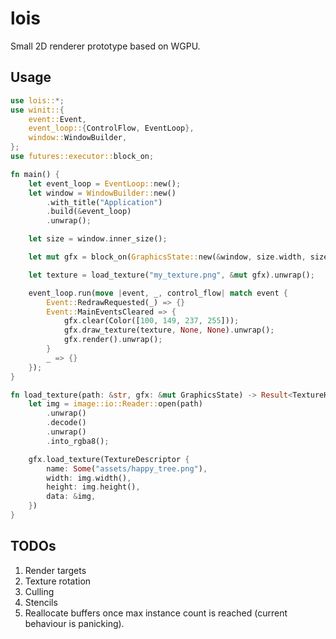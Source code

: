 # lois

Small 2D renderer prototype based on WGPU.

## Usage

```rust
use lois::*;
use winit::{
    event::Event,
    event_loop::{ControlFlow, EventLoop},
    window::WindowBuilder,
};
use futures::executor::block_on;

fn main() {
    let event_loop = EventLoop::new();
    let window = WindowBuilder::new()
        .with_title("Application")
        .build(&event_loop)
        .unwrap();

    let size = window.inner_size();

    let mut gfx = block_on(GraphicsState::new(&window, size.width, size.height)).unwrap();

    let texture = load_texture("my_texture.png", &mut gfx).unwrap();

    event_loop.run(move |event, _, control_flow| match event {
        Event::RedrawRequested(_) => {}
        Event::MainEventsCleared => {
            gfx.clear(Color([100, 149, 237, 255]));
            gfx.draw_texture(texture, None, None).unwrap();
            gfx.render().unwrap();
        }
        _ => {}
    });
}

fn load_texture(path: &str, gfx: &mut GraphicsState) -> Result<TextureHandle, String> {
    let img = image::io::Reader::open(path)
        .unwrap()
        .decode()
        .unwrap()
        .into_rgba8();

    gfx.load_texture(TextureDescriptor {
        name: Some("assets/happy_tree.png"),
        width: img.width(),
        height: img.height(),
        data: &img,
    })
}
```

## TODOs

1. Render targets
2. Texture rotation
3. Culling
4. Stencils
5. Reallocate buffers once max instance count is reached (current behaviour is panicking).